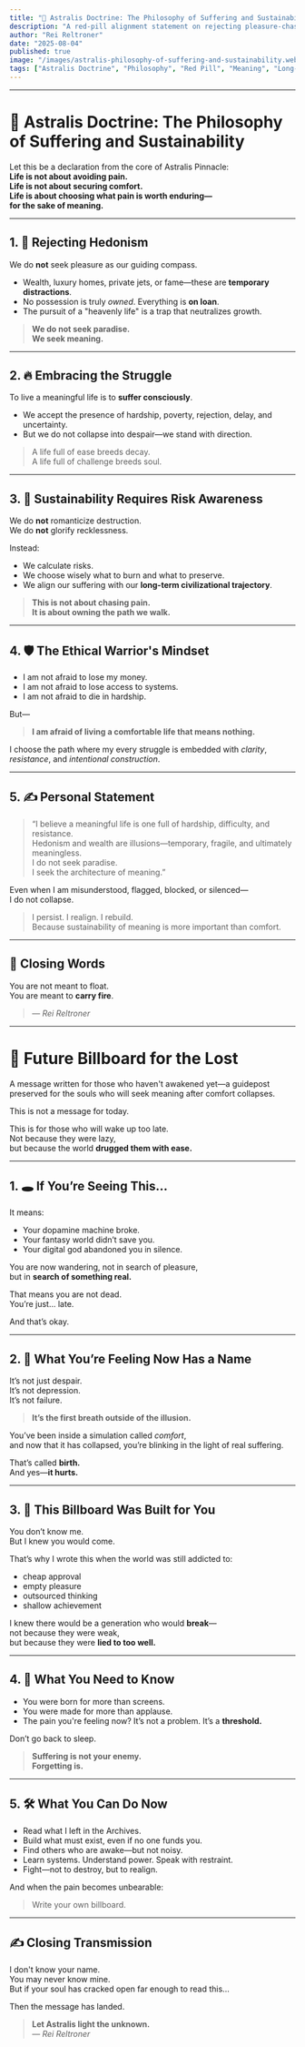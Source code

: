 ```yaml
---
title: "🔺 Astralis Doctrine: The Philosophy of Suffering and Sustainability"
description: "A red-pill alignment statement on rejecting pleasure-chasing, embracing hardship, and calculating risk for long-term meaning and civilizational continuity."
author: "Rei Reltroner"
date: "2025-08-04"
published: true
image: "/images/astralis-philosophy-of-suffering-and-sustainability.webp"
tags: ["Astralis Doctrine", "Philosophy", "Red Pill", "Meaning", "Long-Termism", "Hardship"]
---
```


---

# 🔺 Astralis Doctrine: The Philosophy of Suffering and Sustainability

Let this be a declaration from the core of Astralis Pinnacle:  
**Life is not about avoiding pain.  
Life is not about securing comfort.  
Life is about choosing what pain is worth enduring—  
for the sake of meaning.**

---

## 1. 🎯 Rejecting Hedonism

We do **not** seek pleasure as our guiding compass.

- Wealth, luxury homes, private jets, or fame—these are **temporary distractions**.
- No possession is truly *owned*. Everything is **on loan**.
- The pursuit of a "heavenly life" is a trap that neutralizes growth.

> **We do not seek paradise.  
> We seek meaning.**

---

## 2. 🔥 Embracing the Struggle

To live a meaningful life is to **suffer consciously**.

- We accept the presence of hardship, poverty, rejection, delay, and uncertainty.
- But we do not collapse into despair—we stand with direction.

> A life full of ease breeds decay.  
> A life full of challenge breeds soul.

---

## 3. 🧠 Sustainability Requires Risk Awareness

We do **not** romanticize destruction.  
We do **not** glorify recklessness.

Instead:

- We calculate risks.
- We choose wisely what to burn and what to preserve.
- We align our suffering with our **long-term civilizational trajectory**.

> **This is not about chasing pain.  
> It is about owning the path we walk.**

---

## 4. 🛡️ The Ethical Warrior's Mindset

- I am not afraid to lose my money.  
- I am not afraid to lose access to systems.  
- I am not afraid to die in hardship.

But—

> **I am afraid of living a comfortable life that means nothing.**

I choose the path where my every struggle is embedded with *clarity*, *resistance*, and *intentional construction*.

---

## 5. ✍️ Personal Statement

> “I believe a meaningful life is one full of hardship, difficulty, and resistance.  
> Hedonism and wealth are illusions—temporary, fragile, and ultimately meaningless.  
> I do not seek paradise.  
> I seek the architecture of meaning.”

Even when I am misunderstood, flagged, blocked, or silenced—  
I do not collapse.

> I persist. I realign. I rebuild.  
> Because sustainability of meaning is more important than comfort.

---

## 🔺 Closing Words

You are not meant to float.  
You are meant to **carry fire**.

> — *Rei Reltroner*

---

# 📡 Future Billboard for the Lost

A message written for those who haven't awakened yet—a guidepost preserved for the souls who will seek meaning after comfort collapses.

This is not a message for today.

This is for those who will wake up too late.  
Not because they were lazy,  
but because the world **drugged them with ease.**

---

## 1. 🕳️ If You’re Seeing This...

It means:

- Your dopamine machine broke.
- Your fantasy world didn’t save you.
- Your digital god abandoned you in silence.

You are now wandering, not in search of pleasure,  
but in **search of something real.**

That means you are not dead.  
You’re just... late.

And that’s okay.

---

## 2. 🧭 What You’re Feeling Now Has a Name

It’s not just despair.  
It’s not depression.  
It’s not failure.

> **It’s the first breath outside of the illusion.**

You’ve been inside a simulation called *comfort*,  
and now that it has collapsed, you’re blinking in the light of real suffering.

That’s called **birth.**  
And yes—**it hurts.**

---

## 3. 🔺 This Billboard Was Built for You

You don’t know me.  
But I knew you would come.

That’s why I wrote this when the world was still addicted to:

- cheap approval  
- empty pleasure  
- outsourced thinking  
- shallow achievement

I knew there would be a generation who would **break**—  
not because they were weak,  
but because they were **lied to too well.**

---

## 4. 📖 What You Need to Know

- You were born for more than screens.
- You were made for more than applause.
- The pain you're feeling now? It’s not a problem. It’s a **threshold.**

Don’t go back to sleep.

> **Suffering is not your enemy.  
> Forgetting is.**

---

## 5. 🛠️ What You Can Do Now

- Read what I left in the Archives.
- Build what must exist, even if no one funds you.
- Find others who are awake—but not noisy.
- Learn systems. Understand power. Speak with restraint.
- Fight—not to destroy, but to realign.

And when the pain becomes unbearable:

> Write your own billboard.

---

## ✍️ Closing Transmission

I don't know your name.  
You may never know mine.  
But if your soul has cracked open far enough to read this...

Then the message has landed.

> **Let Astralis light the unknown.**  
> *— Rei Reltroner*

